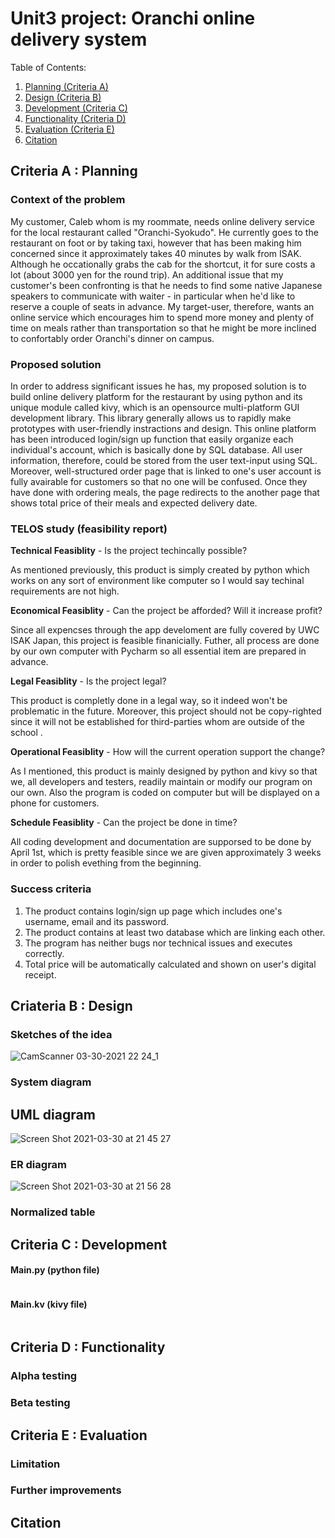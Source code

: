 # Unit3 project: Oranchi online delivery system

Table of Contents:

  1. [Planning (Criteria A)](https://github.com/kazuto-abe/Unit3/blob/main/Oranchi_delivery.md#criteria-a--planning)
  2. [Design (Criteria B)](https://github.com/kazuto-abe/Unit3/blob/main/Oranchi_delivery.md#criateria-b--design)
  3. [Development (Criteria C)](https://github.com/kazuto-abe/Unit3/blob/main/Oranchi_delivery.md#criteria-c--development)
  4. [Functionality (Criteria D)](https://github.com/kazuto-abe/Unit3/blob/main/Oranchi_delivery.md#criteria-d--functionality)
  5. [Evaluation (Criteria E)](https://github.com/kazuto-abe/Unit3/blob/main/Oranchi_delivery.md#criteria-e--evaluation)
  6. [Citation ](https://github.com/kazuto-abe/Unit3/blob/main/Oranchi_delivery.md#citation)
  
## Criteria A : Planning

### Context of the problem
  My customer, Caleb whom is my roommate, needs online delivery service for the local restaurant called "Oranchi-Syokudo". He currently goes to the restaurant on foot or by taking taxi, however that has been making him concerned since it approximately takes 40 minutes by walk from ISAK. Although he occationally grabs the cab for the shortcut, it for sure costs a lot (about 3000 yen for the round trip). An additional issue that my customer's been confronting is that he needs to find some native Japanese speakers to communicate with waiter - in particular when he'd like to reserve a couple of seats in advance. My target-user, therefore, wants an online service which encourages him to spend more money and plenty of time on meals rather than transportation so that he might be more inclined to confortably order Oranchi's dinner on campus.


### Proposed solution
  In order to address significant issues he has, my proposed solution is to build online delivery platform for the restaurant by using python and its unique module called kivy, which is an opensource multi-platform GUI development library. This library generally allows us to rapidly make prototypes with user-friendly instractions and design. This online platform has been introduced login/sign up function that easily organize each individual's account, which is basically done by SQL database. All user information, therefore, could be stored from the user text-input using SQL. Moreover, well-structured order page that is linked to one's user account is fully avairable for customers so that no one will be confused. Once they have done with ordering meals, the page redirects to the another page that shows total price of their meals and expected delivery date.

### TELOS study (feasibility report)

**Technical Feasiblity** - Is the project techincally possible?

As mentioned previously, this product is simply created by python which works on any sort of environment like computer so I would say techinal requirements are not high. 

**Economical Feasiblity** - Can the project be afforded? Will it increase profit?

Since all expencses through the app develoment are fully covered by UWC ISAK Japan, this project is feasible finanicially.
Futher, all process are done by our own computer with Pycharm so all essential item are prepared in advance.

**Legal Feasiblity** - Is the project legal?

This product is completly done in a legal way, so it indeed won't be problematic in the future. Moreover, this project should not be copy-righted since it will not be established for third-parties whom are outside of the school .

**Operational Feasiblity** - How will the current operation support the change?

As I mentioned, this product is mainly designed by python and kivy so that we, all developers and testers, readily maintain or modify our program on our own. Also the program is coded on computer but will be displayed on a phone for customers.

**Schedule Feasiblity** - Can the project be done in time?

All coding development and documentation are supporsed to be done by April 1st, which is pretty feasible since we are given approximately 3 weeks in order to polish evething from the beginning.

### Success criteria

1. The product contains login/sign up page which includes one's username, email and its password.
2. The product contains at least two database which are linking each other.
3. The program has neither bugs nor technical issues and executes correctly.
4. Total price will be automatically calculated and shown on user's digital receipt.


## Criateria B : Design

### Sketches of the idea

![CamScanner 03-30-2021 22 24_1](https://user-images.githubusercontent.com/60457723/112996353-10a8dc80-91a7-11eb-9873-b9befb24bb4b.jpg)

### System diagram

## UML diagram

![Screen Shot 2021-03-30 at 21 45 27](https://user-images.githubusercontent.com/60457723/112990690-4b0f7b00-91a1-11eb-8578-c38fe71539dd.png)

### ER diagram

![Screen Shot 2021-03-30 at 21 56 28](https://user-images.githubusercontent.com/60457723/112992071-cf163280-91a2-11eb-89d7-c788976f3c07.png)

### Normalized table


## Criteria C : Development

#### Main.py (python file)
```.py

```

#### Main.kv (kivy file)
```.py

```


## Criteria D : Functionality

### Alpha testing

### Beta testing


## Criteria E : Evaluation

### Limitation

### Further improvements


## Citation
